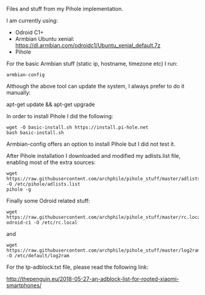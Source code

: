 Files and stuff from my Pihole implementation.

I am currently using:

- Odroid C1+
- Armbian Ubuntu xenial: https://dl.armbian.com/odroidc1/Ubuntu_xenial_default.7z
- Pihole

For the basic Armbian stuff (static ip, hostname, timezone etc) I run:

	armbian-config

Although the above tool can update the system, I always prefer to do it manually:

apt-get update && apt-get upgrade

In order to install Pihole I did the following:

	wget -O basic-install.sh https://install.pi-hole.net
	bash basic-install.sh

Armbian-config offers an option to install Pihole but I did not test it.

After Pihole installation I downloaded and modified my adlists.list file, enabling most of the extra sources:

	wget https://raw.githubusercontent.com/archphile/pihole_stuff/master/adlists.list -O /etc/pihole/adlists.list
	pihole -g

Finally some Odroid related stuff:

	wget https://raw.githubusercontent.com/archphile/pihole_stuff/master/rc.local-odroid-c1 -O /etc/rc.local

and

	wget https://raw.githubusercontent.com/archphile/pihole_stuff/master/log2ram -O /etc/default/log2ram
	

For the tp-adblock.txt file, please read the following link:

http://thepenguin.eu/2018-05-27-an-adblock-list-for-rooted-xiaomi-smartphones/
